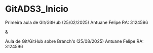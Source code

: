 # GitADS3_Inicio
Primeira aula de Git/GitHub (25/02/2025)
Antuane Felipe RA: 3124596

&

Aula de Git/GitHub sobre Branch's (25/08/2025)
Antuane Felipe RA: 3124596